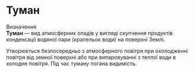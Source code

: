 # Туман

<div class="eoz-wrap">
<span class="eoz">Визначення</span>
<div class="eoz-text">
<b>Туман</b> — вид атмосферних опадiв у виглядi скупчення продуктiв
конденсацiї водяної пари (крапельок води) на поверхнi Землi.
</div>
</div>

Утворюється безпосередньо з атмосферного повітря при охолодженні повітря
від земної поверхні або при випаровуванні з теплої води в холодне
повітря. Під час туману погана видимість.